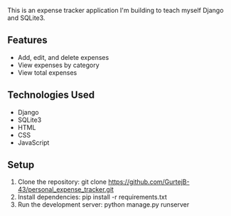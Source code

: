 This is an expense tracker application I'm building to teach myself Django and SQLite3.

## Features
- Add, edit, and delete expenses
- View expenses by category
- View total expenses

## Technologies Used    
- Django
- SQLite3
- HTML
- CSS
- JavaScript    

## Setup
1. Clone the repository: git clone https://github.com/GurtejB-43/personal_expense_tracker.git
2. Install dependencies: pip install -r requirements.txt 
3. Run the development server: python manage.py runserver






